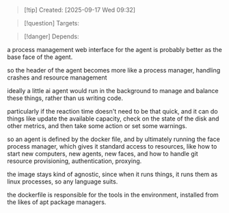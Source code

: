 
>[!tip] Created: [2025-09-17 Wed 09:32]

>[!question] Targets: 

>[!danger] Depends: 

a process management web interface for the agent is probably better as the base face of the agent.

so the header of the agent becomes more like a process manager, handling crashes and resource management

ideally a little ai agent would run in the background to manage and balance these things, rather than us writing code.

particularly if the reaction time doesn't need to be that quick, and it can do things like update the available capacity, check on the state of the disk and other metrics, and then take some action or set some warnings.

so an agent is defined by the docker file, and by ultimately running the face process manager, which  gives it standard access to resources, like how to start new computers, new agents, new faces, and how to handle git resource provisioning, authentication, proxying.

the image stays kind of agnostic, since when it runs things, it runs them as linux processes, so any  language suits.

the dockerfile is responsible for the tools in the environment, installed from the likes of apt package managers.